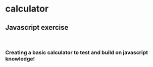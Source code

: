 # calculator
<h2>Javascript exercise</h2> <br>
<h3>Creating a basic calculator to test and build on javascript knowledge!</h3>
